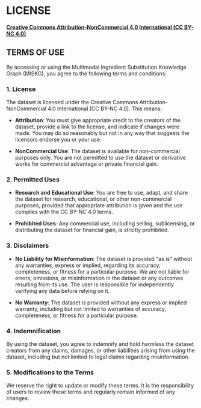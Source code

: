 # LICENSE

[**Creative Commons Attribution-NonCommercial 4.0 International (CC BY-NC 4.0)**](https://creativecommons.org/licenses/by-nc/4.0/)

## TERMS OF USE

By accessing or using the Multimodal Ingredient Substitution Knowledge Graph (MISKG), you agree to the following terms and conditions:

### 1. License

The dataset is licensed under the Creative Commons Attribution-NonCommercial 4.0 International (CC BY-NC 4.0). This means:

- **Attribution**: You must give appropriate credit to the creators of the dataset, provide a link to the license, and indicate if changes were made. You may do so reasonably but not in any way that suggests the licensors endorse you or your use.

- **NonCommercial Use**: The dataset is available for non-commercial purposes only. You are not permitted to use the dataset or derivative works for commercial advantage or private financial gain.

### 2. Permitted Uses

- **Research and Educational Use**: You are free to use, adapt, and share the dataset for research, educational, or other non-commercial purposes, provided that appropriate attribution is given and the use complies with the CC BY-NC 4.0 terms.

- **Prohibited Uses**: Any commercial use, including selling, sublicensing, or distributing the dataset for financial gain, is strictly prohibited.

### 3. Disclaimers

- **No Liability for Misinformation**: The dataset is provided "as is" without any warranties, express or implied, regarding its accuracy, completeness, or fitness for a particular purpose. We are not liable for errors, omissions, or misinformation in the dataset or any outcomes resulting from its use. The user is responsible for independently verifying any data before relying on it.

- **No Warranty**: The dataset is provided without any express or implied warranty, including but not limited to warranties of accuracy, completeness, or fitness for a particular purpose.

### 4. Indemnification

By using the dataset, you agree to indemnify and hold harmless the dataset creators from any claims, damages, or other liabilities arising from using the dataset, including but not limited to legal claims regarding misinformation.

### 5. Modifications to the Terms

We reserve the right to update or modify these terms. It is the responsibility of users to review these terms and regularly remain informed of any changes.
